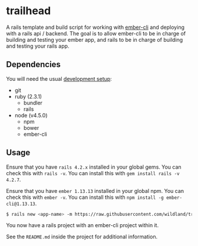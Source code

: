 # trailhead

A rails template and build script for working with [ember-cli](https://github.com/stefanpenner/ember-cli)
and deploying with a rails api / backend. The goal is to allow ember-cli to be
in charge of building and testing your ember app, and rails to be in charge of
building and testing your rails app.


## Dependencies

You will need the usual [development setup](https://github.com/wildland/guides#setting-up-your-development-enviroment):
- git
- ruby (2.3.1)
  - bundler
  - rails
- node (v4.5.0)
  - npm
  - bower
  - ember-cli

## Usage
Ensure that you have `rails 4.2.x` installed in your global gems. You can check this with `rails -v`.
You can install this with `gem install rails -v 4.2.7`.

Ensure that you have `ember 1.13.13` installed in your global npm. You can check this with `ember -v`.
You can install this with `npm install -g ember-cli@1.13.13`.

```bash
$ rails new <app-name> -m https://raw.githubusercontent.com/wildland/trailhead/master/template.rb --database=postgresql --skip-spring --skip-turbolinks -J
```

You now have a rails project with an ember-cli project within it.

See the `README.md` inside the project for additional information.
